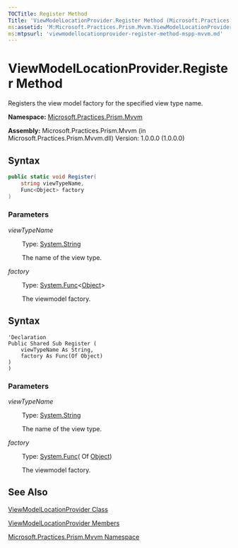 ```yaml
---
TOCTitle: Register Method
Title: 'ViewModelLocationProvider.Register Method (Microsoft.Practices.Prism.Mvvm)'
ms:assetid: 'M:Microsoft.Practices.Prism.Mvvm.ViewModelLocationProvider.Register(System.String,System.Func{System.Object})'
ms:mtpsurl: 'viewmodellocationprovider-register-method-mspp-mvvm.md'
---
```


# ViewModelLocationProvider.Register Method 

Registers the view model factory for the specified view type name.

**Namespace:** [Microsoft.Practices.Prism.Mvvm](mspp-mvvm-namespace.md)

**Assembly:** Microsoft.Practices.Prism.Mvvm (in Microsoft.Practices.Prism.Mvvm.dll) Version: 1.0.0.0 (1.0.0.0)

## Syntax
```C#
public static void Register(
	string viewTypeName,
	Func<Object> factory
)
```

### Parameters

*viewTypeName*

&nbsp;&nbsp;&nbsp;&nbsp;&nbsp;&nbsp;&nbsp;&nbsp;Type: [System.String](http://msdn.microsoft.com/en-us/library/s1wwdcbf)

&nbsp;&nbsp;&nbsp;&nbsp;&nbsp;&nbsp;&nbsp;&nbsp;The name of the view type.

*factory*  

&nbsp;&nbsp;&nbsp;&nbsp;&nbsp;&nbsp;&nbsp;&nbsp;Type: [System.Func](http://msdn.microsoft.com/en-us/library/bb534960)&lt;[Object](http://msdn.microsoft.com/en-us/library/e5kfa45b)&gt;

&nbsp;&nbsp;&nbsp;&nbsp;&nbsp;&nbsp;&nbsp;&nbsp;The viewmodel factory.

## Syntax

```VB
'Declaration
Public Shared Sub Register ( 
	viewTypeName As String,
	factory As Func(Of Object)
)
)
```

### Parameters

*viewTypeName*

&nbsp;&nbsp;&nbsp;&nbsp;&nbsp;&nbsp;&nbsp;&nbsp;Type: [System.String](http://msdn.microsoft.com/en-us/library/s1wwdcbf)

&nbsp;&nbsp;&nbsp;&nbsp;&nbsp;&nbsp;&nbsp;&nbsp;The name of the view type.

*factory*  

&nbsp;&nbsp;&nbsp;&nbsp;&nbsp;&nbsp;&nbsp;&nbsp;Type: [System.Func](http://msdn.microsoft.com/en-us/library/bb534960)( Of [Object](http://msdn.microsoft.com/en-us/library/e5kfa45b))

&nbsp;&nbsp;&nbsp;&nbsp;&nbsp;&nbsp;&nbsp;&nbsp;The viewmodel factory.

## See Also
[ViewModelLocationProvider Class](viewmodellocationprovider-class-mspp-mvvm.md)

[ViewModelLocationProvider Members](viewmodellocationprovider-members-mspp-mvvm.md)

[Microsoft.Practices.Prism.Mvvm Namespace](mspp-mvvm-namespace.md)
